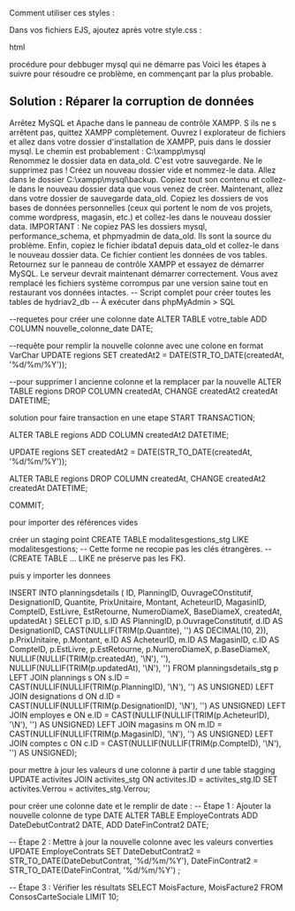 Comment utiliser ces styles :

Dans vos fichiers EJS, ajoutez après votre style.css :

html<link rel="stylesheet" href="/css/style.css">


procédure pour debbuger mysql qui ne démarre pas
Voici les étapes à suivre pour résoudre ce problème, en commençant par la plus probable.

## Solution : Réparer la corruption de données
Arrêtez MySQL et Apache dans le panneau de contrôle XAMPP. S ils ne s arrêtent pas, quittez XAMPP complètement.
Ouvrez l explorateur de fichiers et allez dans votre dossier d'installation de XAMPP, puis dans le dossier mysql. Le chemin est probablement : C:\xampp\mysql\
Renommez le dossier data en data_old. C'est votre sauvegarde. Ne le supprimez pas !
Créez un nouveau dossier vide et nommez-le data.
Allez dans le dossier C:\xampp\mysql\backup\. Copiez tout son contenu et collez-le dans le nouveau dossier data que vous venez de créer.
Maintenant, allez dans votre dossier de sauvegarde data_old. Copiez les dossiers de vos bases de données personnelles (ceux qui portent le nom de vos projets, comme wordpress, magasin, etc.) et collez-les dans le nouveau dossier data.
IMPORTANT : Ne copiez PAS les dossiers mysql, performance_schema, et phpmyadmin de data_old. Ils sont la source du problème.
Enfin, copiez le fichier ibdata1 depuis data_old et collez-le dans le nouveau dossier data. Ce fichier contient les données de vos tables.
Retournez sur le panneau de contrôle XAMPP et essayez de démarrer MySQL.
Le serveur devrait maintenant démarrer correctement. Vous avez remplacé les fichiers système corrompus par une version saine tout en restaurant vos données intactes.
-- Script complet pour créer toutes les tables de hydriav2_db
-- À exécuter dans phpMyAdmin > SQL

--requetes pour créer une colonne date
ALTER TABLE votre_table ADD COLUMN nouvelle_colonne_date DATE;

--requête pour remplir la nouvelle colonne avec une colone en format VarChar
UPDATE regions 
SET createdAt2 = DATE(STR_TO_DATE(createdAt, '%d/%m/%Y'));

--pour supprimer l ancienne colonne et la remplacer par la nouvelle
ALTER TABLE regions 
DROP COLUMN createdAt,
CHANGE createdAt2 createdAt DATETIME;


solution pour faire transaction en une etape
START TRANSACTION;

ALTER TABLE regions ADD COLUMN createdAt2 DATETIME;

UPDATE regions 
SET createdAt2 = DATE(STR_TO_DATE(createdAt, '%d/%m/%Y'));

ALTER TABLE regions 
DROP COLUMN createdAt,
CHANGE createdAt2 createdAt DATETIME;

COMMIT;

pour importer des références vides

créer un staging point
CREATE TABLE modalitesgestions_stg LIKE modalitesgestions;
-- Cette forme ne recopie pas les clés étrangères. 
-- (CREATE TABLE ... LIKE ne préserve pas les FK). 

puis y importer les donnees

INSERT INTO planningsdetails (
  ID, PlanningID, OuvrageCOnstitutif, DesignationID, Quantite, PrixUnitaire, Montant, AcheteurID,
    MagasinID, CompteID, EstLivre, EstRetourne, NumeroDiameX, BaseDiameX, createdAt, updatedAt
)
SELECT
  p.ID,
  s.ID AS PlanningID,
  p.OuvrageConstitutif,
  d.ID AS DesignationID,
  CAST(NULLIF(TRIM(p.Quantite), '') AS DECIMAL(10, 2)),
  p.PrixUnitaire,
  p.Montant,
  e.ID AS AcheteurID,
  m.ID AS MagasinID,
  c.ID AS CompteID,
  p.EstLivre,
  p.EstRetourne,
  p.NumeroDiameX,
  p.BaseDiameX,
  NULLIF(NULLIF(TRIM(p.createdAt), '\\N'), ''),
  NULLIF(NULLIF(TRIM(p.updatedAt), '\\N'), '')
FROM planningsdetails_stg p
LEFT JOIN plannings s ON s.ID = CAST(NULLIF(NULLIF(TRIM(p.PlanningID), '\\N'), '') AS UNSIGNED)
LEFT JOIN designations d ON d.ID = CAST(NULLIF(NULLIF(TRIM(p.DesignationID), '\\N'), '') AS UNSIGNED)
LEFT JOIN employes e ON e.ID = CAST(NULLIF(NULLIF(TRIM(p.AcheteurID), '\\N'), '') AS UNSIGNED)
LEFT JOIN magasins m ON m.ID = CAST(NULLIF(NULLIF(TRIM(p.MagasinID), '\\N'), '') AS UNSIGNED)
LEFT JOIN comptes c ON c.ID = CAST(NULLIF(NULLIF(TRIM(p.CompteID), '\\N'), '') AS UNSIGNED);

pour mettre à jour les valeurs d une colonne à partir d une table stagging
UPDATE activites
JOIN activites_stg ON activites.ID = activites_stg.ID
SET activites.Verrou = activites_stg.Verrou;

pour créer une colonne date et le remplir de date : 
-- Étape 1 : Ajouter la nouvelle colonne de type DATE
ALTER TABLE EmployeContrats
ADD DateDebutContrat2 DATE,
ADD DateFinContrat2 DATE;

-- Étape 2 : Mettre à jour la nouvelle colonne avec les valeurs converties
UPDATE EmployeContrats
SET DateDebutContrat2 = STR_TO_DATE(DateDebutContrat, '%d/%m/%Y'),
 DateFinContrat2 = STR_TO_DATE(DateFinContrat, '%d/%m/%Y')
;

-- Étape 3 : Vérifier les résultats
SELECT MoisFacture, MoisFacture2
FROM ConsosCarteSociale
LIMIT 10;

